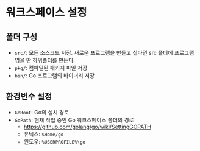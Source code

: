 # 워크스페이스 설정

## 폴더 구성

- `src/`: 모든 소스코드 저장. 새로운 프로그램을 만들고 싶다면 src 폴더에 프로그램명을 딴 하위폴더를 만든다.
- `pkg/`: 컴파일된 패키지 파일 저장
- `bin/`: Go 프로그램의 바이너리 저장

## 환경변수 설정
- `GoRoot`: Go의 설치 경로
- `GoPath`: 현재 작업 중인 Go 워크스페이스 폴더의 경로
  - <https://github.com/golang/go/wiki/SettingGOPATH>
  - 유닉스: `$Home/go`
  - 윈도우: `%USERPROFILE%\go`
